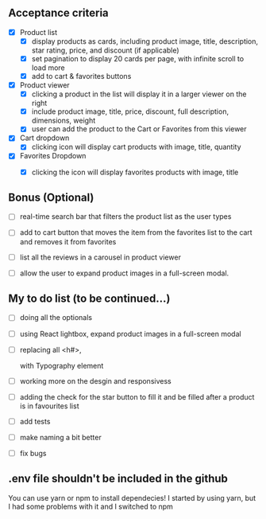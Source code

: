## Acceptance criteria

- [x] Product list
    - [x] display products as cards, including product image, title, description, star rating, price, and discount (if applicable)
    - [x] set pagination to display 20 cards per page, with infinite scroll to load more
    - [x] add to cart & favorites buttons
- [x] Product viewer
  - [x] clicking a product in the list will display it in a larger viewer on the right
  - [x] include product image, title, price, discount, full description, dimensions, weight
  - [x] user can add the product to the Cart or Favorites from this viewer
- [x] Cart dropdown
  - [x] clicking icon will display cart products with image, title, quantity
- [x] Favorites Dropdown
  - [x] clicking the icon will display favorites products with image, title


## Bonus (Optional)

- [ ] real-time search bar that filters the product list as the user types
- [ ] add to cart button that moves the item from the favorites list to the cart and removes it from favorites
- [ ] list all the reviews in a carousel in product viewer
- [ ] allow the user to expand product images in a full-screen modal. 


## My to do list (to be continued...)
- [ ] doing all the optionals
- [ ] using React lightbox, expand product images in a full-screen modal
- [ ] replacing all <h#>, <p> with Typography element
- [ ] working more on the desgin and responsivess
- [ ] adding the check for the star button to fill it and be filled after a product is in favourites list
- [ ] add tests
- [ ] make naming a bit better
- [ ] fix bugs


## .env file shouldn't be included in the github

You can use yarn or npm to install dependecies! 
I started by using yarn, but I had some problems with it and I switched to npm
